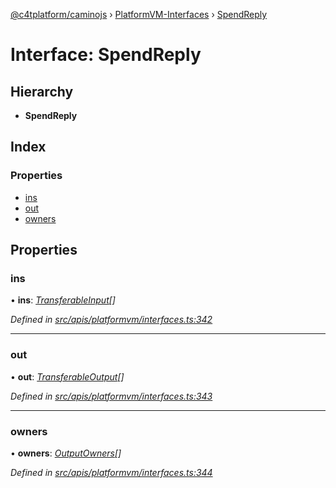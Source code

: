 [@c4tplatform/caminojs](../api.md) › [PlatformVM-Interfaces](../modules/platformvm_interfaces.md) › [SpendReply](platformvm_interfaces.spendreply.md)

# Interface: SpendReply

## Hierarchy

* **SpendReply**

## Index

### Properties

* [ins](platformvm_interfaces.spendreply.md#ins)
* [out](platformvm_interfaces.spendreply.md#out)
* [owners](platformvm_interfaces.spendreply.md#owners)

## Properties

###  ins

• **ins**: *[TransferableInput](../classes/api_platformvm_inputs.transferableinput.md)[]*

*Defined in [src/apis/platformvm/interfaces.ts:342](https://github.com/chain4travel/caminojs/blob/ac57b5af/src/apis/platformvm/interfaces.ts#L342)*

___

###  out

• **out**: *[TransferableOutput](../classes/api_platformvm_outputs.transferableoutput.md)[]*

*Defined in [src/apis/platformvm/interfaces.ts:343](https://github.com/chain4travel/caminojs/blob/ac57b5af/src/apis/platformvm/interfaces.ts#L343)*

___

###  owners

• **owners**: *[OutputOwners](../classes/common_output.outputowners.md)[]*

*Defined in [src/apis/platformvm/interfaces.ts:344](https://github.com/chain4travel/caminojs/blob/ac57b5af/src/apis/platformvm/interfaces.ts#L344)*
